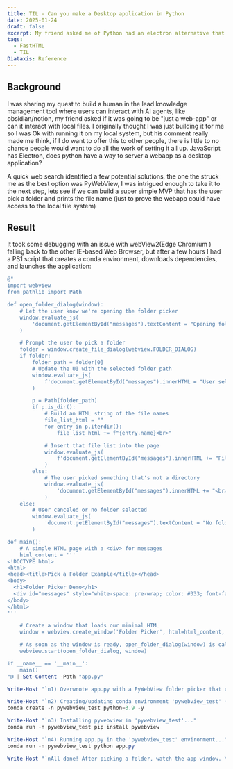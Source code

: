 ```yaml
---
title: TIL - Can you make a Desktop application in Python
date: 2025-01-24
draft: false
excerpt: My friend asked me of Python had an electron alternative that could make it possible for the user to access the local file system, so I felt compelled to find out.
tags:
  - FastHTML
  - TIL
Diataxis: Reference
---
```

## Background

I was sharing my quest to build a human in the lead knowledge management tool where users can interact with AI agents, like obsidian/notion, my friend asked if it was going to be "just a web-app" or can it interact with local files. I originally thought I was just building it for me so I was Ok with running it on my local system, but his comment really made me think, if I do want to offer this to other people, there is little to no chance people would want to do all the work of setting it all up. JavaScript has Electron, does python have a way to server a webapp as a desktop application?

A quick web search identified a few potential solutions, the one the struck me as the best option was PyWebView, I was intrigued enough to take it to the next step, lets see if we can build a super simple MVP that has the user pick a folder and prints the file name (just to prove the webapp could have access to the local file system)

## Result

It took some debugging with an issue with webView2(Edge Chromium ) falling back to the other IE-based Web Browser, but after a few hours I had a PS1 script that creates a conda environment, downloads dependencies, and launches the application:

```ps1
@"
import webview
from pathlib import Path

def open_folder_dialog(window):
    # Let the user know we're opening the folder picker
    window.evaluate_js(
        'document.getElementById("messages").textContent = "Opening folder dialog...";'
    )

    # Prompt the user to pick a folder
    folder = window.create_file_dialog(webview.FOLDER_DIALOG)
    if folder:
        folder_path = folder[0]
        # Update the UI with the selected folder path
        window.evaluate_js(
            f'document.getElementById("messages").innerHTML = "User selected folder:<br>{folder_path}<br><br>";'
        )

        p = Path(folder_path)
        if p.is_dir():
            # Build an HTML string of the file names
            file_list_html = ""
            for entry in p.iterdir():
                file_list_html += f"{entry.name}<br>"

            # Insert that file list into the page
            window.evaluate_js(
                f'document.getElementById("messages").innerHTML += "Files in folder:<br>{file_list_html}";'
            )
        else:
            # The user picked something that's not a directory
            window.evaluate_js(
                'document.getElementById("messages").innerHTML += "<br>Not a valid directory!";'
            )
    else:
        # User canceled or no folder selected
        window.evaluate_js(
            'document.getElementById("messages").textContent = "No folder selected";'
        )

def main():
    # A simple HTML page with a <div> for messages
    html_content = '''
<!DOCTYPE html>
<html>
<head><title>Pick a Folder Example</title></head>
<body>
  <h1>Folder Picker Demo</h1>
  <div id="messages" style="white-space: pre-wrap; color: #333; font-family: sans-serif;"></div>
</body>
</html>
'''

    # Create a window that loads our minimal HTML
    window = webview.create_window('Folder Picker', html=html_content, width=600, height=400)

    # As soon as the window is ready, open_folder_dialog(window) is called
    webview.start(open_folder_dialog, window)

if __name__ == '__main__':
    main()
"@ | Set-Content -Path "app.py"

Write-Host "`n1) Overwrote app.py with a PyWebView folder picker that updates UI."

Write-Host "`n2) Creating/updating conda environment 'pywebview_test' (Python 3.9)..."
conda create -n pywebview_test python=3.9 -y

Write-Host "`n3) Installing pywebview in 'pywebview_test'..."
conda run -n pywebview_test pip install pywebview

Write-Host "`n4) Running app.py in the 'pywebview_test' environment..."
conda run -n pywebview_test python app.py

Write-Host "`nAll done! After picking a folder, watch the app window. You'll see the folder path and file names there."

```
